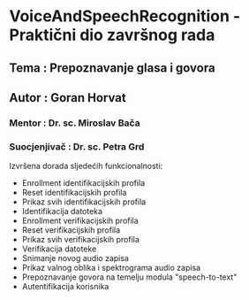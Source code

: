 # VoiceAndSpeechRecognition - Praktični dio završnog rada
## Tema : Prepoznavanje glasa i govora
## Autor : Goran Horvat
### Mentor : Dr. sc. Miroslav Bača
### Suocjenjivač : Dr. sc. Petra Grd

Izvršena dorada sljedećih funkcionalnosti:
- Enrollment identifikacijskih profila
- Reset identifikacijskih profila
- Prikaz svih identifikacijskih profila
- Identifikacija datoteka
- Enrollment verifikacijskih profila
- Reset verifikacijskih profila
- Prikaz svih verifikacijskih profila
- Verifikacija datoteke
- Snimanje novog audio zapisa
- Prikaz valnog oblika i spektrograma audio zapisa
- Prepoznavanje govora na temelju modula "speech-to-text"
- Autentifikacija korisnika
